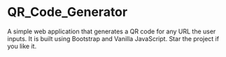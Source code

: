 # QR_Code_Generator
A simple web application that generates a QR code for any URL the user inputs. It is built using Bootstrap and Vanilla JavaScript. Star the project if you like it.
